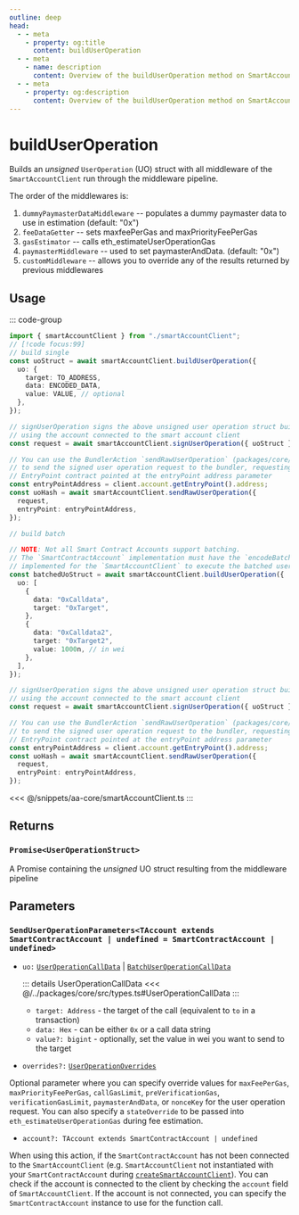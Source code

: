 ```yaml
---
outline: deep
head:
  - - meta
    - property: og:title
      content: buildUserOperation
  - - meta
    - name: description
      content: Overview of the buildUserOperation method on SmartAccountClient
  - - meta
    - property: og:description
      content: Overview of the buildUserOperation method on SmartAccountClient
---
```


# buildUserOperation

Builds an _unsigned_ `UserOperation` (UO) struct with all middleware of the `SmartAccountClient` run through the middleware pipeline.

The order of the middlewares is:

1.  `dummyPaymasterDataMiddleware` -- populates a dummy paymaster data to use in estimation (default: "0x")
2.  `feeDataGetter` -- sets maxfeePerGas and maxPriorityFeePerGas
3.  `gasEstimator` -- calls eth_estimateUserOperationGas
4.  `paymasterMiddleware` -- used to set paymasterAndData. (default: "0x")
5.  `customMiddleware` -- allows you to override any of the results returned by previous middlewares

## Usage

::: code-group

```ts [example.ts]
import { smartAccountClient } from "./smartAccountClient";
// [!code focus:99]
// build single
const uoStruct = await smartAccountClient.buildUserOperation({
  uo: {
    target: TO_ADDRESS,
    data: ENCODED_DATA,
    value: VALUE, // optional
  },
});

// signUserOperation signs the above unsigned user operation struct built
// using the account connected to the smart account client
const request = await smartAccountClient.signUserOperation({ uoStruct });

// You can use the BundlerAction `sendRawUserOperation` (packages/core/src/actions/bundler/sendRawUserOperation.ts)
// to send the signed user operation request to the bundler, requesting the bundler to send the signed uo to the
// EntryPoint contract pointed at the entryPoint address parameter
const entryPointAddress = client.account.getEntryPoint().address;
const uoHash = await smartAccountClient.sendRawUserOperation({
  request,
  entryPoint: entryPointAddress,
});

// build batch

// NOTE: Not all Smart Contract Accounts support batching.
// The `SmartContractAccount` implementation must have the `encodeBatchExecute` method
// implemented for the `SmartAccountClient` to execute the batched user operation successfully.
const batchedUoStruct = await smartAccountClient.buildUserOperation({
  uo: [
    {
      data: "0xCalldata",
      target: "0xTarget",
    },
    {
      data: "0xCalldata2",
      target: "0xTarget2",
      value: 1000n, // in wei
    },
  ],
});

// signUserOperation signs the above unsigned user operation struct built
// using the account connected to the smart account client
const request = await smartAccountClient.signUserOperation({ uoStruct });

// You can use the BundlerAction `sendRawUserOperation` (packages/core/src/actions/bundler/sendRawUserOperation.ts)
// to send the signed user operation request to the bundler, requesting the bundler to send the signed uo to the
// EntryPoint contract pointed at the entryPoint address parameter
const entryPointAddress = client.account.getEntryPoint().address;
const uoHash = await smartAccountClient.sendRawUserOperation({
  request,
  entryPoint: entryPointAddress,
});
```

<<< @/snippets/aa-core/smartAccountClient.ts
:::

## Returns

### `Promise<UserOperationStruct>`

A Promise containing the _unsigned_ UO struct resulting from the middleware pipeline

## Parameters

### `SendUserOperationParameters<TAccount extends SmartContractAccount | undefined = SmartContractAccount | undefined>`

- `uo:` [`UserOperationCallData`](/resources/types#UserOperationCallData) | [`BatchUserOperationCallData`](/resources/types#BatchUserOperationCallData)

  ::: details UserOperationCallData
  <<< @/../packages/core/src/types.ts#UserOperationCallData
  :::

  - `target: Address` - the target of the call (equivalent to `to` in a transaction)
  - `data: Hex` - can be either `0x` or a call data string
  - `value?: bigint` - optionally, set the value in wei you want to send to the target

- `overrides?:` [`UserOperationOverrides`](/resources/types#useroperationoverrides)

Optional parameter where you can specify override values for `maxFeePerGas`, `maxPriorityFeePerGas`, `callGasLimit`, `preVerificationGas`, `verificationGasLimit`, `paymasterAndData`, or `nonceKey` for the user operation request. You can also specify a `stateOverride` to be passed into `eth_estimateUserOperationGas` during fee estimation.

- `account?: TAccount extends SmartContractAccount | undefined`

When using this action, if the `SmartContractAccount` has not been connected to the `SmartAccountClient` (e.g. `SmartAccountClient` not instantiated with your `SmartContractAccount` during [`createSmartAccountClient`](/packages/aa-core/smart-account-client/)). You can check if the account is connected to the client by checking the `account` field of `SmartAccountClient`. If the account is not connected, you can specify the `SmartContractAccount` instance to use for the function call.
